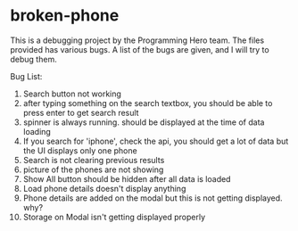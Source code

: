 # broken-phone

This is a debugging project by the Programming Hero team. The files provided has various bugs. A list of the bugs are given, and I will try to debug them.

Bug List: 
1) Search button not working
2) after typing something on the search textbox, you should be able to press enter to get search result
3) spinner is always running. should be displayed at the time of data loading
4) If you search for 'iphone', check the api, you should get a lot of data but the UI displays only one phone
5) Search is not clearing previous results
6) picture of the phones are not showing
7) Show All button should be hidden after all data is loaded
8) Load phone details doesn't display anything
9) Phone details are added on the modal but this is not getting displayed. why?
10) Storage on Modal isn't getting displayed properly
